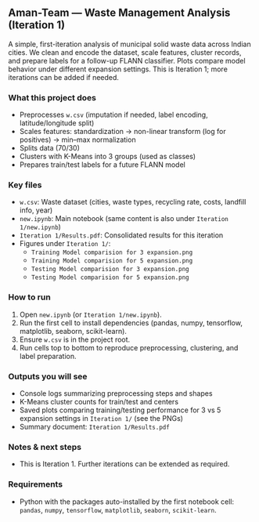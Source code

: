 ## Aman-Team — Waste Management Analysis (Iteration 1)

A simple, first-iteration analysis of municipal solid waste data across Indian cities. We clean and encode the dataset, scale features, cluster records, and prepare labels for a follow-up FLANN classifier. Plots compare model behavior under different expansion settings. This is Iteration 1; more iterations can be added if needed.

### What this project does
- Preprocesses `w.csv` (imputation if needed, label encoding, latitude/longitude split)
- Scales features: standardization → non-linear transform (log for positives) → min–max normalization
- Splits data (70/30)
- Clusters with K-Means into 3 groups (used as classes)
- Prepares train/test labels for a future FLANN model

### Key files
- `w.csv`: Waste dataset (cities, waste types, recycling rate, costs, landfill info, year)
- `new.ipynb`: Main notebook (same content is also under `Iteration 1/new.ipynb`)
- `Iteration 1/Results.pdf`: Consolidated results for this iteration
- Figures under `Iteration 1/`:
  - `Training Model comparision for 3 expansion.png`
  - `Training Model comparision for 5 expansion.png`
  - `Testing Model comparision for 3 expansion.png`
  - `Testing Model comparision for 5 expansion.png`

### How to run
1. Open `new.ipynb` (or `Iteration 1/new.ipynb`).
2. Run the first cell to install dependencies (pandas, numpy, tensorflow, matplotlib, seaborn, scikit-learn).
3. Ensure `w.csv` is in the project root.
4. Run cells top to bottom to reproduce preprocessing, clustering, and label preparation.

### Outputs you will see
- Console logs summarizing preprocessing steps and shapes
- K-Means cluster counts for train/test and centers
- Saved plots comparing training/testing performance for 3 vs 5 expansion settings in `Iteration 1/` (see the PNGs)
- Summary document: `Iteration 1/Results.pdf`

### Notes & next steps
- This is Iteration 1. Further iterations can be extended as required.

### Requirements
- Python with the packages auto-installed by the first notebook cell: `pandas`, `numpy`, `tensorflow`, `matplotlib`, `seaborn`, `scikit-learn`.
